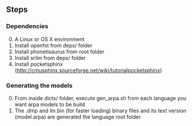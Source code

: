 
## Steps

### Dependencies

0. A Linux or OS X environment
0. Install openfst from deps/ folder
0. Install phonetisaurus from root folder
0. Install srilm from deps/ folder
0. Install pocketsphinx (http://cmusphinx.sourceforge.net/wiki/tutorialpocketsphinx)

### Generating the models
0. From inside dicts/ folder, execute gen_arpa.sh from each language you want arpa models to be build
1. The .dmp and lm.bin (for faster loading) binary files and its text version (model.arpa) are generated the language root folder
